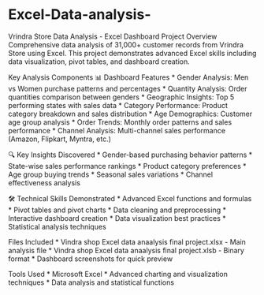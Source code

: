# Excel-Data-analysis-

Vrindra Store Data Analysis - Excel Dashboard
Project Overview
Comprehensive data analysis of 31,000+ customer records from Vrindra Store using Excel. This project demonstrates advanced Excel skills including data visualization, pivot tables, and dashboard creation.

Key Analysis Components
📊 Dashboard Features
	* Gender Analysis: Men vs Women purchase patterns and percentages
	* Quantity Analysis: Order quantities comparison between genders
	* Geographic Insights: Top 5 performing states with sales data
	* Category Performance: Product category breakdown and sales distribution
	* Age Demographics: Customer age group analysis
	* Order Trends: Monthly order patterns and sales performance
	* Channel Analysis: Multi-channel sales performance (Amazon, Flipkart, Myntra, etc.)

🔍 Key Insights Discovered
	* Gender-based purchasing behavior patterns
	* State-wise sales performance rankings
	* Product category preferences
	* Age group buying trends
	* Seasonal sales variations
	* Channel effectiveness analysis

🛠️ Technical Skills Demonstrated
	* Advanced Excel functions and formulas
	* Pivot tables and pivot charts
	* Data cleaning and preprocessing
	* Interactive dashboard creation
	* Data visualization best practices
	* Statistical analysis techniques

Files Included
	* Vindra shop Excel data anaalysis final project.xlsx - Main analysis file
	* Vindra shop Excel data anaalysis final project.xlsb - Binary format
	* Dashboard screenshots for quick preview

Tools Used
	* Microsoft Excel
	* Advanced charting and visualization techniques
	* Data analysis and statistical functions
